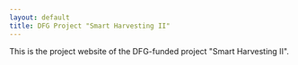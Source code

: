 ```yaml
---
layout: default
title: DFG Project "Smart Harvesting II"
---
```


This is the project website of the DFG-funded project "Smart Harvesting II".
